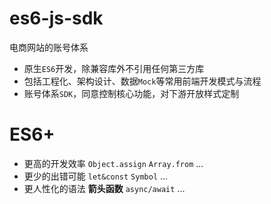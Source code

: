 # es6-js-sdk
电商网站的账号体系

- 原生`ES6`开发，除兼容库外不引用任何第三方库
- 包括工程化、架构设计、数据`Mock`等常用前端开发模式与流程
- 账号体系`SDK`，同意控制核心功能，对下游开放样式定制

# ES6+ #

- 更高的开发效率 `Object.assign` `Array.from` ...
- 更少的出错可能 `let&const` `Symbol` ...
- 更人性化的语法 **箭头函数** `async/await` ...